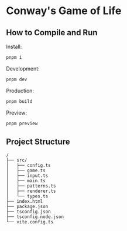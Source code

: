 # Conway's Game of Life

## How to Compile and Run

Install:

```bash
pnpm i
```

Development:

```bash
pnpm dev
```

Production:

```bash
pnpm build
```

Preview:

```bash
pnpm preview
```

## Project Structure

```plaintext
/
├── src/
│   ├── config.ts
│   ├── game.ts
│   ├── input.ts
│   ├── main.ts
│   ├── patterns.ts
│   ├── renderer.ts
│   └── types.ts
├── index.html
├── package.json
├── tsconfig.json
├── tsconfig.node.json
└── vite.config.ts
```
